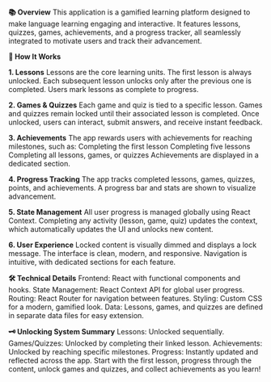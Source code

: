 **📚 Overview**
This application is a gamified learning platform designed to make language learning engaging and interactive. It features lessons, quizzes, games, achievements, and a progress tracker, all seamlessly integrated to motivate users and track their advancement.

**🚀 How It Works**

**1. Lessons**
Lessons are the core learning units.
The first lesson is always unlocked.
Each subsequent lesson unlocks only after the previous one is completed.
Users mark lessons as complete to progress.

**2. Games & Quizzes**
Each game and quiz is tied to a specific lesson.
Games and quizzes remain locked until their associated lesson is completed.
Once unlocked, users can interact, submit answers, and receive instant feedback.

**3. Achievements**
The app rewards users with achievements for reaching milestones, such as:
Completing the first lesson
Completing five lessons
Completing all lessons, games, or quizzes
Achievements are displayed in a dedicated section.

**4. Progress Tracking**
The app tracks completed lessons, games, quizzes, points, and achievements.
A progress bar and stats are shown to visualize advancement.

**5. State Management**
All user progress is managed globally using React Context.
Completing any activity (lesson, game, quiz) updates the context, which automatically updates the UI and unlocks new content.

**6. User Experience**
Locked content is visually dimmed and displays a lock message.
The interface is clean, modern, and responsive.
Navigation is intuitive, with dedicated sections for each feature.

**🛠️ Technical Details**
Frontend: React with functional components and hooks.
State Management: React Context API for global user progress.
Routing: React Router for navigation between features.
Styling: Custom CSS for a modern, gamified look.
Data: Lessons, games, and quizzes are defined in separate data files for easy extension.

**🗝️ Unlocking System Summary**
Lessons: Unlocked sequentially.
Games/Quizzes: Unlocked by completing their linked lesson.
Achievements: Unlocked by reaching specific milestones.
Progress: Instantly updated and reflected across the app.
Start with the first lesson, progress through the content, unlock games and quizzes, and collect achievements as you learn!
